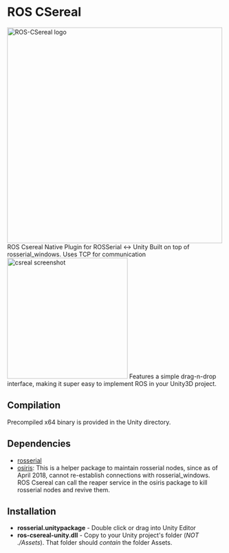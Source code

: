 # ROS CSereal
<img alt="ROS-CSereal logo" src="https://prnthp.github.io/images/roscsereal.png" width="500" />
ROS Csereal Native Plugin for ROSSerial ↔ Unity
Built on top of rosserial_windows. Uses TCP for communication
<img alt="csreal screenshot" src="https://prnthp.github.io/images/csereal-screenshot.PNG" width="280" />
Features a simple drag-n-drop interface, making it super easy to implement ROS in your Unity3D project.

## Compilation
Precompiled x64 binary is provided in the Unity directory.

## Dependencies
- [rosserial](http://wiki.ros.org/rosserial)
- [osiris](https://github.com/prnthp/fillet): This is a helper package to maintain rosserial nodes, since as of April 2018, cannot re-establish connections with rosserial_windows. ROS Csereal can call the reaper service in the osiris package to kill rosserial nodes and revive them.

## Installation
- **rosserial.unitypackage** - Double click or drag into Unity Editor
- **ros-csereal-unity.dll** - Copy to your Unity project's folder (*NOT ./Assets*). That folder should *contain* the folder Assets.
